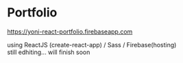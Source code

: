 # Portfolio
  
  https://yoni-react-portfolio.firebaseapp.com
  
using ReactJS (create-react-app) / Sass / Firebase(hosting)  
still edhiting... will finish soon
